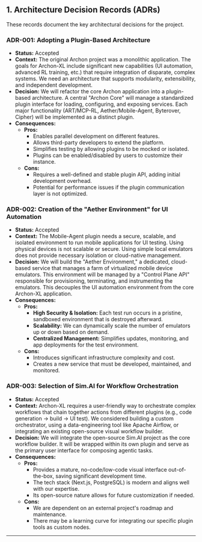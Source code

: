 ## **1\. Architecture Decision Records (ADRs)**

These records document the key architectural decisions for the project.

### **ADR-001: Adopting a Plugin-Based Architecture**

* **Status:** Accepted  
* **Context:** The original Archon project was a monolithic application. The goals for Archon-XL include significant new capabilities (UI automation, advanced RL training, etc.) that require integration of disparate, complex systems. We need an architecture that supports modularity, extensibility, and independent development.  
* **Decision:** We will refactor the core Archon application into a plugin-based architecture. A central "Archon Core" will manage a standardized plugin interface for loading, configuring, and exposing services. Each major functionality (ART/MCP-RL, Aether/Mobile-Agent, Byterover, Cipher) will be implemented as a distinct plugin.  
* **Consequences:**  
  * **Pros:**  
    * Enables parallel development on different features.  
    * Allows third-party developers to extend the platform.  
    * Simplifies testing by allowing plugins to be mocked or isolated.  
    * Plugins can be enabled/disabled by users to customize their instance.  
  * **Cons:**  
    * Requires a well-defined and stable plugin API, adding initial development overhead.  
    * Potential for performance issues if the plugin communication layer is not optimized.

### **ADR-002: Creation of the "Aether Environment" for UI Automation**

* **Status:** Accepted  
* **Context:** The Mobile-Agent plugin needs a secure, scalable, and isolated environment to run mobile applications for UI testing. Using physical devices is not scalable or secure. Using simple local emulators does not provide necessary isolation or cloud-native management.  
* **Decision:** We will build the "Aether Environment," a dedicated, cloud-based service that manages a farm of virtualized mobile device emulators. This environment will be managed by a "Control Plane API" responsible for provisioning, terminating, and instrumenting the emulators. This decouples the UI automation environment from the core Archon-XL application.  
* **Consequences:**  
  * **Pros:**  
    * **High Security & Isolation:** Each test run occurs in a pristine, sandboxed environment that is destroyed afterward.  
    * **Scalability:** We can dynamically scale the number of emulators up or down based on demand.  
    * **Centralized Management:** Simplifies updates, monitoring, and app deployments for the test environment.  
  * **Cons:**  
    * Introduces significant infrastructure complexity and cost.  
    * Creates a new service that must be developed, maintained, and monitored.

### **ADR-003: Selection of Sim.AI for Workflow Orchestration**

* **Status:** Accepted  
* **Context:** Archon-XL requires a user-friendly way to orchestrate complex workflows that chain together actions from different plugins (e.g., code generation \-\> build \-\> UI test). We considered building a custom orchestrator, using a data-engineering tool like Apache Airflow, or integrating an existing open-source visual workflow builder.  
* **Decision:** We will integrate the open-source Sim.AI project as the core workflow builder. It will be wrapped within its own plugin and serve as the primary user interface for composing agentic tasks.  
* **Consequences:**  
  * **Pros:**  
    * Provides a mature, no-code/low-code visual interface out-of-the-box, saving significant development time.  
    * The tech stack (Next.js, PostgreSQL) is modern and aligns well with our expertise.  
    * Its open-source nature allows for future customization if needed.  
  * **Cons:**  
    * We are dependent on an external project's roadmap and maintenance.  
    * There may be a learning curve for integrating our specific plugin tools as custom nodes.

---

